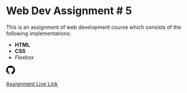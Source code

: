# Web Dev Assignment # 5
<!-- 
## h2

### h3

#### h4 -->

This is an assignment of web development course which consists of the following implementations:

- **HTML**
- **CSS**
- *Flexbox*

![aks logo](image/github-logo.png)

[Assignment Live Link](https://session-5-aks.vercel.app/)
